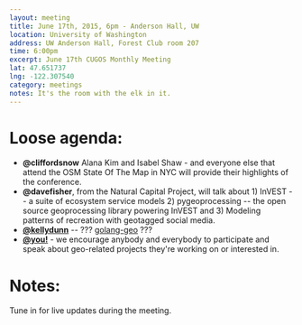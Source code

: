 ```yaml
---
layout: meeting
title: June 17th, 2015, 6pm - Anderson Hall, UW
location: University of Washington
address: UW Anderson Hall, Forest Club room 207
time: 6:00pm
excerpt: June 17th CUGOS Monthly Meeting
lat: 47.651737
lng: -122.307540
category: meetings
notes: It's the room with the elk in it.
---
```


Loose agenda:
=============
- **@cliffordsnow** Alana Kim and Isabel Shaw - and everyone else that attend the OSM State Of The Map in NYC will provide their highlights of the conference.
- **@davefisher**, from the Natural Capital Project, will talk about 1) InVEST -- a suite of ecosystem service models 2) pygeoprocessing -- the open source geoprocessing library powering InVEST and 3) Modeling patterns of recreation with geotagged social media.
- **[@kellydunn](https://github.com/kellydunn)** -- ??? [golang-geo](https://github.com/kellydunn/golang-geo) ???
- **[@you!](http://github.com/cugos/cugos.github.com)** - we encourage anybody and everybody to participate and speak about geo-related projects they're working on or interested in.

Notes:
======

Tune in for live updates during the meeting.
